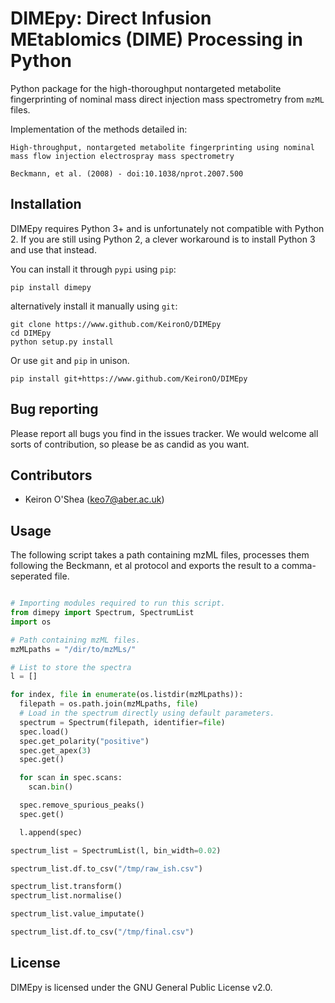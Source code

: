 # DIMEpy: Direct Infusion MEtablomics (DIME) Processing in Python

Python package for the high-thoroughput nontargeted metabolite fingerprinting of nominal mass direct injection mass spectrometry from ```mzML``` files.

Implementation of the methods detailed in:

```
High-throughput, nontargeted metabolite fingerprinting using nominal mass flow injection electrospray mass spectrometry

Beckmann, et al. (2008) - doi:10.1038/nprot.2007.500
```

## Installation

DIMEpy requires Python 3+ and is unfortunately not compatible with Python 2. If you are still using Python 2, a clever workaround is to install Python 3 and use that instead.

You can install it through ```pypi``` using ```pip```:

```
pip install dimepy
```

alternatively install it manually using ```git```:

```
git clone https://www.github.com/KeironO/DIMEpy
cd DIMEpy
python setup.py install
```

Or use ```git``` and ```pip``` in unison.

```
pip install git+https://www.github.com/KeironO/DIMEpy
```

## Bug reporting

Please report all bugs you find in the issues tracker. We would welcome all sorts of contribution, so please be as candid as you want.

## Contributors

* Keiron O'Shea (keo7@aber.ac.uk)

## Usage

The following script takes a path containing mzML files, processes them following the Beckmann, et al protocol and exports the result to a comma-seperated file.

```python

# Importing modules required to run this script.
from dimepy import Spectrum, SpectrumList
import os

# Path containing mzML files.
mzMLpaths = "/dir/to/mzMLs/"

# List to store the spectra
l = []

for index, file in enumerate(os.listdir(mzMLpaths)):
  filepath = os.path.join(mzMLpaths, file)
  # Load in the spectrum directly using default parameters.
  spectrum = Spectrum(filepath, identifier=file)
  spec.load()
  spec.get_polarity("positive")
  spec.get_apex(3)
  spec.get()

  for scan in spec.scans:
    scan.bin()

  spec.remove_spurious_peaks()
  spec.get()

  l.append(spec)

spectrum_list = SpectrumList(l, bin_width=0.02)

spectrum_list.df.to_csv("/tmp/raw_ish.csv")

spectrum_list.transform()
spectrum_list.normalise()

spectrum_list.value_imputate()

spectrum_list.df.to_csv("/tmp/final.csv")

```

## License

DIMEpy is licensed under the GNU General Public License v2.0.
